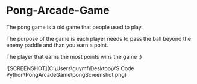 # Pong-Arcade-Game

The pong game is a old game that people used to play.

The purpose of the game is each player needs to pass the ball beyond the enemy paddle and than you earn a point.

The player that earns the most points wins the game :)

![SCREENSHOT](C:\Users\guymf\Desktop\VS Code Python\PongArcadeGame\pongScreenshot.png)
